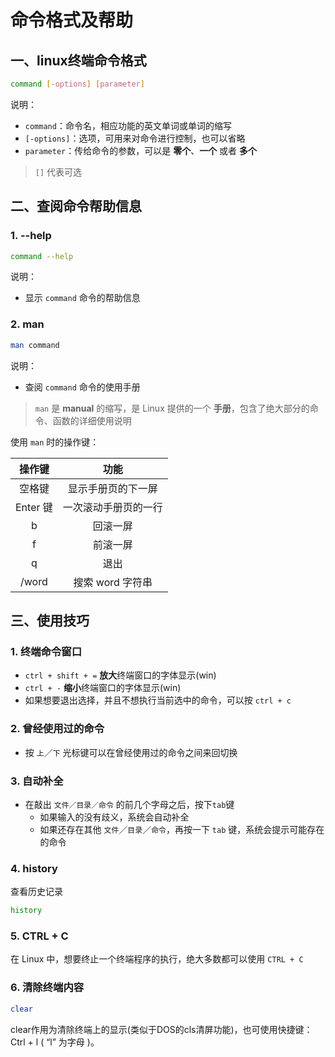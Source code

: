 # 命令格式及帮助

## 一、linux终端命令格式

```bash
command [-options] [parameter]
```

说明：

- `command`：命令名，相应功能的英文单词或单词的缩写
- `[-options]`：选项，可用来对命令进行控制，也可以省略
- `parameter`：传给命令的参数，可以是 **零个**、**一个** 或者 **多个**

> `[]` 代表可选

## 二、查阅命令帮助信息

### 1.  --help

```bash
command --help
```

说明：

- 显示 `command` 命令的帮助信息

### 2.  man

```bash
man command
```

说明：

- 查阅 `command` 命令的使用手册

> `man` 是 **manual** 的缩写，是 Linux 提供的一个 **手册**，包含了绝大部分的命令、函数的详细使用说明

使用 `man` 时的操作键：

|  操作键  |         功能         |
| :------: | :------------------: |
|  空格键  |  显示手册页的下一屏  |
| Enter 键 | 一次滚动手册页的一行 |
|    b     |       回滚一屏       |
|    f     |       前滚一屏       |
|    q     |         退出         |
|  /word   |   搜索 word 字符串   |

## 三、使用技巧

### 1. 终端命令窗口

- `ctrl + shift + =` **放大**终端窗口的字体显示(win)
- `ctrl + -` **缩小**终端窗口的字体显示(win)
- 如果想要退出选择，并且不想执行当前选中的命令，可以按 `ctrl + c`

### 2. 曾经使用过的命令

- 按 `上`／`下` 光标键可以在曾经使用过的命令之间来回切换

### 3. 自动补全

- 在敲出 `文件／目录／命令` 的前几个字母之后，按下`tab`键
  - 如果输入的没有歧义，系统会自动补全
  - 如果还存在其他 `文件`／`目录`／`命令`，再按一下 `tab` 键，系统会提示可能存在的命令

### 4. history

查看历史记录

```bash
history
```

### 5. CTRL + C

在 Linux 中，想要终止一个终端程序的执行，绝大多数都可以使用 `CTRL + C`

### 6. 清除终端内容

```bash
clear
```

clear作用为清除终端上的显示(类似于DOS的cls清屏功能)，也可使用快捷键：Ctrl + l ( “l” 为字母 )。



